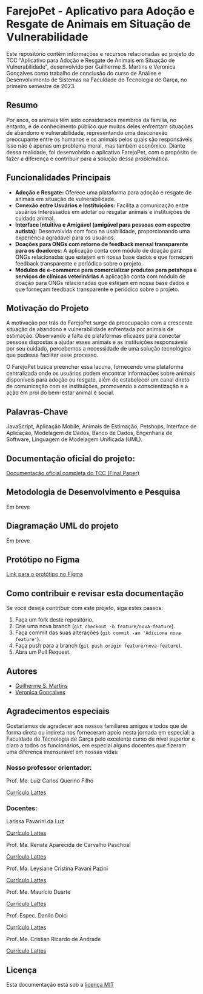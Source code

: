 # FarejoPet - Aplicativo para Adoção e Resgate de Animais em Situação de Vulnerabilidade

Este repositório contém informações e recursos relacionadas ao projeto do TCC "Aplicativo para Adoção e Resgate de Animais em Situação de Vulnerabilidade", desenvolvido por Guilherme S. Martins e Veronica Gonçalves como trabalho de conclusão do curso de Análise e Desenvolvimento de Sistemas na Faculdade de Tecnologia de Garça, no primeiro semestre de 2023.

## Resumo

Por anos, os animais têm sido considerados membros da família, no entanto, é de conhecimento público que muitos deles enfrentam situações de abandono e vulnerabilidade, representando uma desconexão preocupante entre os humanos e os animais pelos quais são responsáveis. Isso não é apenas um problema moral, mas também econômico. Diante dessa realidade, foi desenvolvido o aplicativo FarejoPet, com o propósito de fazer a diferença e contribuir para a solução dessa problemática.

## Funcionalidades Principais

- **Adoção e Resgate:** Oferece uma plataforma para adoção e resgate de animais em situação de vulnerabilidade.
- **Conexão entre Usuários e Instituições:** Facilita a comunicação entre usuários interessados em adotar ou resgatar animais e instituições de cuidado animal.
- **Interface Intuitiva e Amigável (amigável para pessoas com espectro autista):** Desenvolvida com foco na usabilidade, proporcionando uma experiência agradável para os usuários.
- **Doações para ONGs com retorno de feedback mensal transparente para os doadores:** A aplicação conta com módulo de doação para ONGs relacionadas que estejam em nossa base dados e que forneçam feedback transparente e periódico sobre o projeto.
- **Módulos de e-commerce para comercializar produtos para petshops e serviços de clínicas veterinárias** A aplicação conta com módulo de doação para ONGs relacionadas que estejam em nossa base dados e que forneçam feedback transparente e periódico sobre o projeto.

## Motivação do Projeto

A motivação por trás do FarejoPet surge da preocupação com a crescente situação de abandono e vulnerabilidade enfrentada por animais de estimação. Observando a falta de plataformas eficazes para conectar pessoas dispostas a ajudar esses animais e as instituições responsáveis por seu cuidado, percebemos a necessidade de uma solução tecnológica que pudesse facilitar esse processo.

O FarejoPet busca preencher essa lacuna, fornecendo uma plataforma centralizada onde os usuários podem encontrar informações sobre animais disponíveis para adoção ou resgate, além de estabelecer um canal direto de comunicação com as instituições, promovendo a conscientização e a ação em prol do bem-estar animal e social.

## Palavras-Chave

JavaScript, Aplicação Mobile, Animais de Estimação, Petshops, Interface de Aplicação, Modelagem de Dados, Banco de Dados, Engenharia de Software, Linguagem de Modelagem Unificada (UML).

## Documentação oficial do projeto:

[Documentação oficial completa do TCC (Final Paper)](https://drive.google.com/file/d/1cly7pu_z8f6nZY4OkhKfEnHHrnSiM4np/view?usp=drive_link) 

## Metodologia de Desenvolvimento e Pesquisa
Em breve

## Diagramação UML do projeto
Em breve

## Protótipo no Figma

[Link para o protótipo no Figma](https://www.figma.com/file/7kLfqZ91L9fZMJLsfOctAu/Farejopet---Mocks?type=design&node-id=0%3A1&mode=design&t=ahskI0Bslh9Qi1Cu-1) 


## Como contribuir e revisar esta documentação

Se você deseja contribuir com este projeto, siga estes passos:
1. Faça um fork deste repositório.
2. Crie uma nova branch (`git checkout -b feature/nova-feature`).
3. Faça commit das suas alterações (`git commit -am 'Adiciona nova feature'`).
4. Faça push para a branch (`git push origin feature/nova-feature`).
5. Abra um Pull Request.

## Autores

- [Guilherme S. Martins](https://github.com/g-santosmartins/)
- [Veronica Gonçalves](https://github.com/ve-panda) 

## Agradecimentos especiais

Gostaríamos de agradecer aos nossos familiares amigos e todos que de forma direta ou indireta nos forneceram apoio nesta jornada em especial: a Faculdade de Técnologia de Garça pelo excelente curso de nível superior e claro a todos os funcionários, em especial alguns docentes que fizeram uma diferença imensurável em nossas vidas:

### Nosso professor orientador:

Prof. Me. Luiz Carlos Querino Filho

[Currículo Lattes](http://lattes.cnpq.br/5528785342233724)

### Docentes:

Larissa Pavarini da Luz 

[Currículo Lattes](http://lattes.cnpq.br/3087395778438064)

Prof. Ma. Renata Aparecida de Carvalho Paschoal

[Currículo Lattes](http://lattes.cnpq.br/9750500654339767)

Prof. Ma. Leysiane Cristina Pavani Pazini 

[Currículo Lattes](http://lattes.cnpq.br/1419975657681241)

Prof. Me. Maurício Duarte

[Currículo Lattes](http://lattes.cnpq.br/7265559606596355)

Prof. Espec. Danilo Dolci

[Currículo Lattes](http://lattes.cnpq.br/1419975657681241)

Prof. Me. Cristian Ricardo de Andrade

[Currículo Lattes](http://lattes.cnpq.br/1507940250282236)

## Licença

Esta documentação está sob a [licença MIT](./LICENSE)






